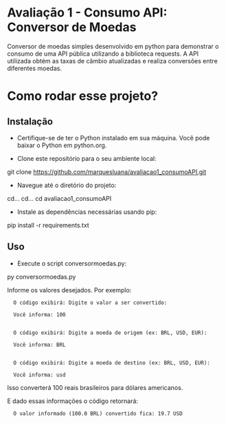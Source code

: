 # Avaliação 1 - Consumo API: Conversor de Moedas
Conversor de moedas simples desenvolvido em python para demonstrar o consumo de uma API pública utilizando a biblioteca requests. A API utilizada obtém as taxas de câmbio atualizadas e realiza conversões entre diferentes moedas.

# Como rodar esse projeto?
## Instalação
- Certifique-se de ter o Python instalado em sua máquina. Você pode baixar o Python em python.org.

- Clone este repositório para o seu ambiente local:

git clone https://github.com/marquesluana/avaliacao1_consumoAPI.git

- Navegue até o diretório do projeto:

cd... cd... cd avaliacao1_consumoAPI

- Instale as dependências necessárias usando pip:

pip install -r requirements.txt

## Uso
- Execute o script conversormoedas.py:

py conversormoedas.py

Informe os valores desejados. Por exemplo:

      O código exibirá: Digite o valor a ser convertido:
  
      Você informa: 100
  

      O código exibirá: Digite a moeda de origem (ex: BRL, USD, EUR):
  
      Você informa: BRL
  

      O código exibirá: Digite a moeda de destino (ex: BRL, USD, EUR):
  
      Você informa: usd
  

Isso converterá 100 reais brasileiros para dólares americanos.


E dado essas informações o código retornará:

      O valor informado (100.0 BRL) convertido fica: 19.7 USD
